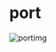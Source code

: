 # port

![portimg](https://github.com/Somgupta786/port/assets/146063405/76fd584c-9d4f-45fa-a55a-ab7f0a1713ce)
